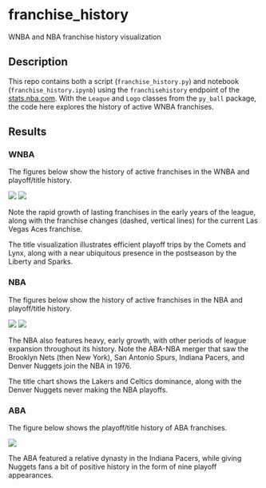 # franchise_history
WNBA and NBA franchise history visualization

## Description

This repo contains both a script (`franchise_history.py`) and notebook (`franchise_history.ipynb`) using the `franchisehistory` endpoint of the [stats.nba.com](https://stats.nba.com). With the `League` and `Logo` classes from the `py_ball` package, the code here explores the history of active WNBA franchises.

## Results

### WNBA

The figures below show the history of active franchises in the WNBA and playoff/title history.

![](images/wnba.png) ![](images/wnba_titles.png)

Note the rapid growth of lasting franchises in the early years of the league, along with the franchise changes (dashed, vertical lines) for the current Las Vegas Aces franchise.

The title visualization illustrates efficient playoff trips by the Comets and Lynx, along with a near ubiquitous presence in the postseason by the Liberty and Sparks.

### NBA

The figures below show the history of active franchises in the NBA and playoff/title history.

![](images/nba.png) ![](images/nba_titles.png)

The NBA also features heavy, early growth, with other periods of league expansion throughout its history. Note the ABA-NBA merger that saw the Brooklyn Nets (then New York), San Antonio Spurs, Indiana Pacers, and Denver Nuggets join the NBA in 1976. 

The title chart shows the Lakers and Celtics dominance, along with the Denver Nuggets never making the NBA playoffs.

### ABA

The figure below shows the playoff/title history of ABA franchises.

![](images/aba_titles.png)

The ABA featured a relative dynasty in the Indiana Pacers, while giving Nuggets fans a bit of positive history in the form of nine playoff appearances.
